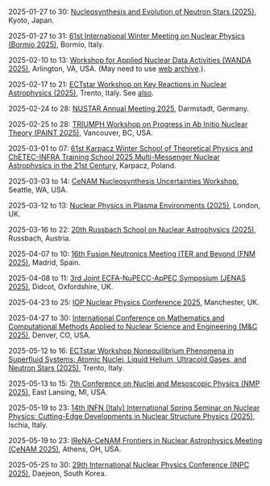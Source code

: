 2025-01-27 to 30: [Nucleosynthesis and Evolution of Neutron Stars (2025)](https://indico.yukawa.kyoto-u.ac.jp/event/46/ "This workshop focuses on nucleosynthesis and neutron star evolution. Topics include nuclear reactions in stellar environments, equation of state for dense matter, and neutron star mergers. It explores connections between nuclear physics, astrophysics, and gravitational wave observations, addressing processes driving element formation and compact object dynamics."), Kyoto, Japan.

2025-01-27 to 31: [61st International Winter Meeting on Nuclear Physics (Bormio 2025)](https://bormiomeeting.com "Bormio 2025 covers advancements in nuclear physics. Topics include nuclear structure, heavy-ion collisions, nuclear astrophysics, and quantum chromodynamics. The meeting addresses experimental results from particle accelerators and theoretical models, with applications in understanding fundamental interactions, nuclear reactions, and cosmic nucleosynthesis."), Bormio, Italy.

2025-02-10 to 13: [Workshop for Applied Nuclear Data Activities (WANDA 2025)](https://conferences.lbl.gov/event/1816/ "WANDA 2025 focuses on applied nuclear data, addressing nuclear cross-sections, decay data, and reaction models. Topics include nuclear data evaluation, uncertainty quantification, and applications in reactor design, medical isotopes, and nuclear security. It fosters collaboration between experimentalists, theorists, and data evaluators."), Arlington, VA, USA. (May need to use [web archive](https://web.archive.org/web/20250306190719/https://conferences.lbl.gov/event/1816/).).

2025-02-17 to 21: [ECTstar Workshop on Key Reactions in Nuclear Astrophysics (2025)](https://indico.ectstar.eu/event/228/ "This workshop examines key nuclear reactions in astrophysics, focusing on stellar nucleosynthesis and explosive burning. Topics include reaction rates, nuclear cross-sections, and their impact on stellar evolution and supernova models. It bridges experimental nuclear physics and astrophysical simulations for cosmic element formation."), Trento, Italy. See [also](https://x.com/EctTrento).

2025-02-24 to 28: [NUSTAR Annual Meeting 2025](https://indico.gsi.de/event/20773/ "The NUSTAR Annual Meeting focuses on nuclear structure and astrophysics, covering exotic nuclei, nuclear reactions, and superheavy elements. Topics include gamma-ray spectroscopy, nuclear fission, and nucleosynthesis, with applications in understanding stellar processes and fundamental interactions, emphasizing experimental advancements."), Darmstadt, Germany.

2025-02-25 to 28: [TRIUMPH Workshop on Progress in Ab Initio Nuclear Theory (PAINT 2025)](https://indico.triumf.ca/event/608/ "Focuses on ab initio nuclear theory. Topics include quantum many-body methods, computational nuclear structure, and applications in understanding fundamental nuclear interactions and properties."), Vancouver, BC, USA.

2025-03-01 to 07: [61st Karpacz Winter School of Theoretical Physics and ChETEC-INFRA Training School 2025 Multi-Messenger Nuclear Astrophysics in the 21st Century](https://events.ift.uni.wroc.pl/event/68/ "Focuses on multi-messenger nuclear astrophysics, covering nucleosynthesis, gravitational waves, and neutrino detection. Topics include nuclear reactions, stellar evolution, and computational modeling, emphasizing interdisciplinary approaches to cosmic phenomena."), Karpacz, Poland.

2025-03-03 to 14: [CeNAM Nucleosynthesis Uncertainties Workshop](https://sites.google.com/view/nucleosynthesis-uncertainties "This workshop focuses on uncertainties in nucleosynthesis, covering nuclear reaction rates, cross-section measurements, and statistical modeling. Topics include stellar burning, neutron capture processes, and their impact on cosmic abundance, bridging nuclear physics and astrophysics for precise nucleosynthesis predictions."), Seattle, WA, USA.

2025-03-12 to 13: [Nuclear Physics in Plasma Environments (2025)](https://iop.eventsair.com/nppe2025/ "This workshop focuses on nuclear physics in plasma environments, covering nuclear reactions in stellar and fusion plasmas. Topics include thermonuclear reaction rates, plasma screening effects, and nucleosynthesis, with applications in astrophysics and fusion energy research, bridging nuclear and plasma physics."), London, UK.

2025-03-16 to 22: [20th Russbach School on Nuclear Astrophysics (2025)](https://events.hifis.net/event/1817/ "This school explores nuclear astrophysics, focusing on stellar nucleosynthesis, nuclear reaction networks, and neutron star physics. Topics include explosive burning, weak interaction processes, and their role in cosmic evolution, bridging experimental nuclear physics and astrophysical modeling."), Russbach, Austria.

2025-04-07 to 10: [16th Fusion Neutronics Meeting ITER and Beyond (FNM 2025)](http://tecfir.uned.es/NeutronicsMeeting.html "Focuses on neutronics for fusion energy. Topics include neutron transport, radiation shielding, and computational modeling for ITER and next-generation fusion reactors."), Madrid, Spain.

2025-04-08 to 11: [3rd Joint ECFA-NuPECC-ApPEC Symposium (JENAS 2025)](https://indico.global/event/5574/ "JENAS 2025 explores nuclear physics, particle physics, and astrophysics, focusing on neutrino physics, dark matter, and nuclear reactions. Topics include accelerator-based experiments, cosmic ray detection, and nucleosynthesis, emphasizing interdisciplinary approaches to fundamental physics questions."), Didcot, Oxfordshire, UK.

2025-04-23 to 25: [IOP Nuclear Physics Conference 2025](https://www.iop.org/events/nuclear-physics-conference-2025 "Covers nuclear physics advancements. Topics include nuclear reactions, structure, and spectroscopy, with applications in energy, astrophysics, and fundamental physics research."), Manchester, UK.

2025-04-27 to 30: [International Conference on Mathematics and Computational Methods Applied to Nuclear Science and Engineering (M&C 2025)](https://ans.org/meetings/mc2025/ "M&C 2025 focuses on computational methods in nuclear science, covering Monte Carlo simulations, deterministic transport, and reactor physics. Topics include neutron transport, radiation shielding, and nuclear data analysis, with applications in reactor design and safety, emphasizing numerical advancements."), Denver, CO, USA.

2025-05-12 to 16: [ECTstar Workshop Nonequilibrium Phenomena in Superfluid Systems: Atomic Nuclei, Liquid Helium, Ultracold Gases, and Neutron Stars (2025)](https://indico.ectstar.eu/event/234/ "Examines nonequilibrium phenomena in superfluid systems, covering atomic nuclei, liquid helium, ultracold gases, and neutron stars. Topics include superfluid dynamics, quantum turbulence, and applications in nuclear and astrophysics, emphasizing theoretical models."), Trento, Italy.

2025-05-13 to 15: [7th Conference on Nuclei and Mesoscopic Physics (NMP 2025)](https://indico.frib.msu.edu/event/78/ "This conference explores nuclear and mesoscopic physics, focusing on nuclear structure, reactions, and quantum many-body systems. Topics include exotic nuclei, superheavy elements, and nanoscale quantum phenomena, with applications in nuclear astrophysics and quantum technologies, emphasizing experimental and theoretical advancements."), East Lansing, MI, USA.

2025-05-19 to 23: [14th INFN (Italy) International Spring Seminar on Nuclear Physics: Cutting-Edge Developments in Nuclear Structure Physics (2025)](https://agenda.infn.it/event/42803/ "Focuses on cutting-edge nuclear structure physics. Topics include exotic nuclei, nuclear models, and computational techniques for understanding nuclear interactions and properties."), Ischia, Italy.

2025-05-19 to 23: [IReNA-CeNAM Frontiers in Nuclear Astrophysics Meeting (CeNAM 2025)](https://sites.ohio.edu/cenam-2025/ "CeNAM 2025 focuses on nuclear astrophysics, covering nucleosynthesis, stellar explosions, and nuclear reactions. Topics include reaction rates, neutron star physics, and computational astrophysics, with applications in understanding cosmic element formation, emphasizing experimental and theoretical progress."), Athens, OH, USA.

2025-05-25 to 30: [29th International Nuclear Physics Conference (INPC 2025)](https://inpc2025.org "INPC 2025 focuses on nuclear physics, covering nuclear structure, reactions, and hadron physics. Topics include quark-gluon plasma, nuclear astrophysics, and computational nuclear models, with applications in fundamental interactions and cosmology, emphasizing experimental and theoretical advancements."), Daejeon, South Korea.


